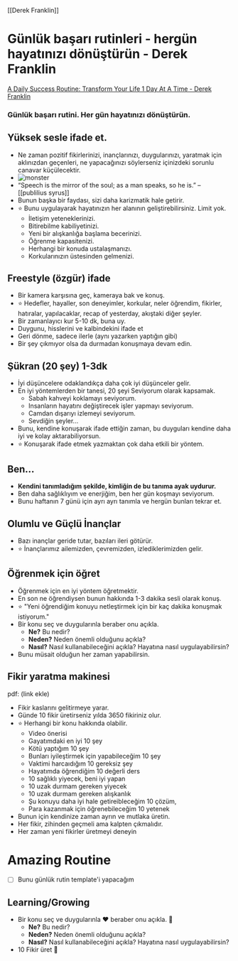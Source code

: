 [[Derek Franklin]]
# Günlük başarı rutinleri - hergün hayatınızı dönüştürün - Derek Franklin
[A Daily Success Routine: Transform Your Life 1 Day At A Time - Derek Franklin](https://www.skillshare.com/classes/A-Daily-Success-Routine-Transform-Your-Life-1-Day-At-A-Time/358452675/)

### Günlük başarı rutini. Her gün hayatınızı dönüştürün.

## Yüksek sesle ifade et.
- Ne zaman pozitif fikirlerinizi, inançlarınızı, duygularınızı, yaratmak için aklınızdan geçenleri, ne yapacağınızı söylerseniz içinizdeki sorunlu canavar küçülecektir.
- ![monster](derek-franklin-monster.png)
- “Speech is the mirror of the soul; as a man speaks, so he is.” – [[publilius syrus]]
- Bunun başka bir faydası, sizi daha karizmatik hale getirir.
- ⭐  Bunu uygulayarak hayatınızın her alanının geliştirebilirsiniz. Limit yok.
	- İletişim yeteneklerinizi.
	- Bitirebilme kabiliyetinizi.
	- Yeni bir alışkanlığa başlama becerinizi.
	- Öğrenme kapasitenizi.
	- Herhangi bir konuda ustalaşmanızı.
	- Korkularınızın üstesinden gelmenizi.
	
## Freestyle (özgür) ifade
- Bir kamera karşısına geç, kameraya bak ve konuş.
- ⭐  Hedefler, hayaller, son deneyimler, korkular, neler öğrendim, fikirler, hatıralar, yapılacaklar, recap of yesterday, akıştaki diğer şeyler.
- Bir zamanlayıcı kur 5-10 dk, buna uy.
- Duygunu, hisslerini ve kalbindekini ifade et
- Geri dönme, sadece ilerle (aynı yazarken yaptığın gibi)
- Bir şey çıkmıyor olsa da durmadan konuşmaya devam edin.

## Şükran (20 şey) 1-3dk
- İyi düşüncelere odaklandıkça daha çok iyi düşünceler gelir.
- En iyi yöntemlerden bir tanesi, 20 şeyi Seviyorum olarak kapsamak.
	- Sabah kahveyi koklamayı seviyorum.
	- Insanların hayatını değiştirecek işler yapmayı seviyorum.
	- Camdan dışarıyı izlemeyi seviyorum.
	- Sevdiğin şeyler...
- Bunu, kendine konuşarak ifade ettiğin zaman, bu duyguları kendine daha iyi ve kolay aktarabiliyorsun.
- ⭐  Konuşarak ifade etmek yazmaktan çok daha etkili bir yöntem.

## Ben...
- **Kendini tanımladığım şekilde, kimliğin de bu tanıma ayak uydurur.**
- Ben daha sağlıklıyım ve enerjiğim, ben her gün koşmayı seviyorum.
- Bunu haftanın 7 günü için ayrı ayrı tanımla ve hergün bunları tekrar et.

## Olumlu ve  Güçlü İnançlar
- Bazı inançlar geride tutar, bazıları ileri götürür.
- ⭐  İnançlarımız ailemizden, çevremizden, izlediklerimizden gelir.

## Öğrenmek için öğret
- Öğrenmek için en iyi yöntem öğretmektir.
- En son ne öğrendiysen bunun hakkında 1-3 dakika sesli olarak konuş.
- ⭐  "Yeni öğrendiğim konuyu netleştirmek için bir kaç dakika konuşmak istiyorum."
- Bir konu seç ve duygularınla beraber onu açıkla.
	- **Ne?** Bu nedir?
	- **Neden?** Neden önemli olduğunu açıkla? 
	- **Nasıl?** Nasıl kullanabileceğini açıkla? Hayatına nasıl uygulayabilirsin?
- Bunu müsait olduğun her zaman yapabilirsin.

## Fikir yaratma makinesi
pdf: (link ekle)
-  Fikir kaslarını gelitirmeye yarar.
-  Günde 10 fikir üretirseniz yılda 3650 fikiriniz olur.
- ⭐  Herhangi bir konu hakkında olabilir.
	-  Video önerisi
	-  Gayatımdaki en iyi 10 şey
	-  Kötü yaptığım 10 şey
	-  Bunları iyileştirmek için yapabileceğim 10 şey
	-  Vaktimi harcaıdığım 10 gereksiz şey
	-  Hayatımda öğrendiğim 10 değerli ders 
	-  10 sağlıklı yiyecek, beni iyi yapan
	-  10 uzak durmam gereken yiyecek
	-  10 uzak durmam gereken alışkanlık
	-  Şu konuyu daha iyi hale getireibleceğim 10 çözüm,
	-  Para kazanmak için öğrenebileceğim 10 yetenek
-  Bunun için kendinize zaman ayrın ve mutlaka üretin.
-  Her fikir, zihinden geçmeli ama kalpten çıkmalıdır.
-  Her zaman yeni fikirler üretmeyi deneyin
	
# Amazing Routine 
- [ ] Bunu günlük rutin template'i yapacağım

## Learning/Growing
- Bir konu seç ve duygularınla ♥️  beraber onu açıkla. 💬
	- **Ne?** Bu nedir?
	- **Neden?** Neden önemli olduğunu açıkla? 
	- **Nasıl?** Nasıl kullanabileceğini açıkla? Hayatına nasıl uygulayabilirsin?
- 10 Fikir üret 🧠 


